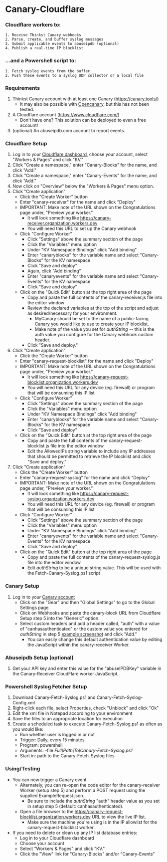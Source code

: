 # Canary-Cloudflare
### Cloudflare workers to:
    1. Receive Thinkst Canary webhooks
    2. Parse, create, and buffer syslog messages
    3. Submit applicable events to abuseipdb (optional)
    4. Publish a real-time IP blocklist
### ...and a Powershell script to:
    1. Fetch syslog events from the buffer
    2. Push these events to a syslog UDP collector or a local file
    
### Requirements
1. Thinkst Canary account with at least one Canary (https://canary.tools/)
   - It may also be possible with [Opencanary](https://github.com/thinkst/opencanary), but this has not been tested.  
2. A Cloudflare account (https://www.cloudflare.com/)
   - Don't have one?  This solution can be deployed to even a free account!
3. (optional) An abuseipdb.com account to report events.  
### Cloudflare Setup
1. Log in to your [Cloudflare dashboard](https://dash.cloudflare.com), choose your account, select "Workers & Pages" and click "KV."  
2. Click "Create a namespace," enter "Canary-Blocks" for the name, and click "Add."  
3. Click "Create a namespace," enter "Canary-Events" for the name, and click "Add."  
4. Now click on "Overview" below the "Workers & Pages" menu option.  
5. Click "Create application"  
    - Click the "Create Worker" button  
    - Enter "canary-receiver" for the name and click "Deploy"  
    - IMPORTANT: Make note of the URL shown on the Congratulations page under, "Preview your worker."  
      - It will look something like https://canary-receiver.organization.workers.dev  
      - You will need this URL to set up the Canary webhook  
    - Click "Configure Worker"  
      - Click "Settings" above the summary section of the page  
      - Click the "Variables" menu option  
      - Under "KV Namespace Bindings" click "Add binding"  
      - Enter "canaryblocks" for the variable name and select "Canary-Blocks" for the KV namespace  
      - Click "Save and deploy"  
      - Again, click "Add binding"  
      - Enter "canaryevents" for the variable name and select "Canary-Events" for the KV namespace  
      - Click "Save and deploy"  
    - Click on the "Quick Edit" button at the top right area of the page  
      - Copy and paste the full contents of the canary-receiver.js file into the editor window  
      - Review the declared variables at the top of the script and adjust as desired/necessary for your environment.  
        - MyCanary should be set to the name of a public-facing Canary you would like to use to create your IP blocklist.
        - Make note of the value you set for _authString_ -- this is the auth value you configure for the Canary webhook custom header.
      - Click "Save and deploy."  
6. Click "Create application"  
    - Click the "Create Worker" button  
    - Enter "canary-request-blocklist" for the name and click "Deploy"
    - IMPORTANT: Make note of the URL shown on the Congratulations page under, "Preview your worker."  
      - It will look something like https://canary-request-blocklist.organization.workers.dev  
      - You will need this URL for any device (eg. firewall) or program that will be consuming this IP list  
    - Click "Configure Worker"  
      - Click "Settings" above the summary section of the page  
      - Click the "Variables" menu option  
      - Under "KV Namespace Bindings" click "Add binding"  
      - Enter "canaryblocks" for the variable name and select "Canary-Blocks" for the KV namespace  
      - Click "Save and deploy"  
   - Click on the "Quick Edit" button at the top right area of the page  
     - Copy and paste the full contents of the canary-request-blocklist.js file into the editor window
     - Edit the AllowedIPs string variable to include any IP addresses that should be permitted to retrieve the IP blocklist and click "Save and deploy."
7. Click "Create application"  
    - Click the "Create Worker" button  
    - Enter "canary-request-syslog" for the name and click "Deploy"
    - IMPORTANT: Make note of the URL shown on the Congratulations page under, "Preview your worker."  
      - It will look something like https://canary-request-syslog.organization.workers.dev  
      - You will need this URL for any device (eg. firewall) or program that will be consuming this IP list  
    - Click "Configure Worker"  
      - Click "Settings" above the summary section of the page  
      - Click the "Variables" menu option  
      - Under "KV Namespace Bindings" click "Add binding"  
      - Enter "canaryevents" for the variable name and select "Canary-Events" for the KV namespace  
      - Click "Save and deploy"  
   - Click on the "Quick Edit" button at the top right area of the page  
     - Copy and paste the full contents of the canary-request-syslog.js file into the editor window
     - Edit _authString_ to be a unique string value.  This will be used with the Fetch-Canary-Syslog.ps1 script
### Canary Setup
1. Log in to your [Canary account](https://canary.tools)  
    - Click on the "Gear" and then "Global Settings" to go to the Global Settings page.  
    - Click on Webhooks and paste the canary-block URL from Cloudflare Setup step 5 into the "Generic" option.  
    - Select custom headers and add a header called, "auth" with a value of "canhasauthenticated" or the custom value you entered for _authString_ in step 5 [example screenshot](https://github.com/Xorlent/Canary-Cloudflare/blob/main/CanaryWebhookConfig.png) and click "Add."  
      - You can easily change this default authentication value by editing the JavaScript within the canary-receiver Worker.
### Abuseipdb Setup (optional)
1. Get your API key and enter this value for the "abuseIPDBKey" variable in the Canary-Receiver CloudFlare worker JavaScript.  
### Powershell Syslog Fetcher Setup
1. Download Canary-Fetch-Syslog.ps1 and Canary-Fetch-Syslog-Config.xml  
2. Right-click each file, select Properties, check "Unblock" and click "Ok"  
3. Edit the xml file in Notepad according to your environment  
4. Save the files to an appropriate location for execution  
5. Create a scheduled task to execute Canary-Fetch-Syslog.ps1 as often as you would like:
   - Run whether user is logged in or not  
   - Trigger: Daily, every 15 minutes  
   - Program: powershell  
   - Arguments: -file _Full\Path\To\Canary-Fetch-Syslog.ps1_  
   - Start in: path to the Canary-Fetch-Syslog files  

### Using/Testing
- You can now trigger a Canary event  
  - Alternately, you can re-open the code editor for the canary-receiver Worker (setup step 5) and perform a POST request using the supplied ExampleRequest.json.  
    - Be sure to include the _authString_ "auth" header value as you set in setup step 5 (default: canhasauthenticated).  
  - Open a file browser to the https://canary-request-blocklist.organization.workers.dev URL to view the live IP list.
    - Make sure the machine you're using is in the IP allowlist for the canary-request-blocklist worker.  
- If you need to delete or clean up any IP list database entries:  
  - Log in to your Cloudflare dashboard  
  - Choose your account  
  - Select "Workers & Pages" and click "KV."  
  - Click the "View" link for "Canary-Blocks" and/or "Canary-Events"  
